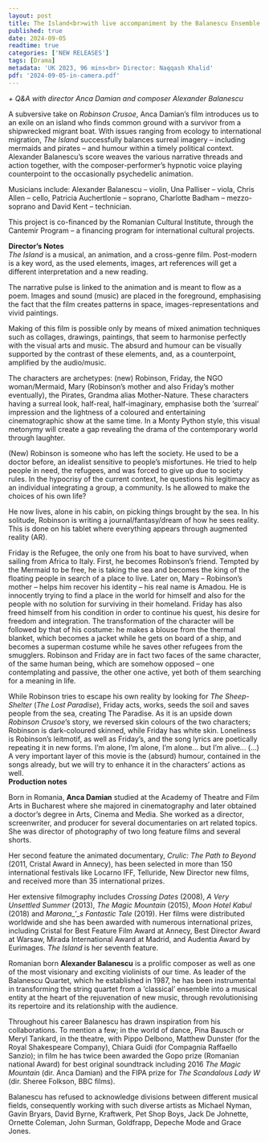 ```yaml
---
layout: post
title: The Island<br>with live accompaniment by the Balanescu Ensemble
published: true
date: 2024-09-05
readtime: true
categories: ['NEW RELEASES']
tags: [Drama]
metadata: 'UK 2023, 96 mins<br> Director: Naqqash Khalid'
pdf: '2024-09-05-in-camera.pdf'
---
```



_+ Q&A with director Anca Damian and composer Alexander Balanescu_

A subversive take on _Robinson Crusoe_, Anca Damian’s film introduces us to an exile on an island who finds common ground with a survivor from a shipwrecked migrant boat. With issues ranging from ecology to international migration, _The Island_ successfully balances surreal imagery – including mermaids and pirates – and humour within a timely political context. Alexander Balanescu’s score weaves the various narrative threads and action together, with the composer-performer’s hypnotic voice playing counterpoint to the occasionally psychedelic animation.

Musicians include: Alexander Balanescu – violin, Una Palliser – viola, Chris Allen – cello, Patricia Auchertlonie – soprano, Charlotte Badham – mezzo-soprano and David Kent – technician.

This project is co-financed by the Romanian Cultural Institute, through the Cantemir Program – a financing program for international cultural projects.

**Director’s Notes**  
_The Island_ is a musical, an animation, and a cross-genre film. Post-modern is a key word, as the used elements, images, art references will get a different interpretation and a new reading.

The narrative pulse is linked to the animation and is meant to flow as a poem. Images and sound (music) are placed in the foreground, emphasising the fact that the film creates patterns in space, images-representations and vivid paintings.

Making of this film is possible only by means of mixed animation techniques such as collages, drawings, paintings, that seem to harmonise perfectly with the visual arts and music. The absurd and humour can be visually supported by the contrast of these elements, and, as a counterpoint, amplified by the audio/music.

The characters are archetypes: (new) Robinson, Friday, the NGO woman/Mermaid, Mary (Robinson’s mother and also Friday’s mother eventually), the Pirates, Grandma alias Mother-Nature. These characters having a surreal look, half-real, half-imaginary, emphasise both the ‘surreal’ impression and the lightness of a coloured and entertaining cinematographic show at the same time. In a Monty Python style, this visual metonymy will create a gap revealing the drama of the contemporary world through laughter.

(New) Robinson is someone who has left the society. He used to be a doctor before, an idealist sensitive to people’s misfortunes. He tried to help people in need, the refugees, and was forced to give up due to society rules. In the hypocrisy of the current context, he questions his legitimacy as an individual integrating a group, a community. Is he allowed to make the choices of his own life?

He now lives, alone in his cabin, on picking things brought by the sea. In his solitude, Robinson is writing a journal/fantasy/dream of how he sees reality. This is done on his tablet where everything appears through augmented reality (AR).

Friday is the Refugee, the only one from his boat to have survived, when sailing from Africa to Italy. First, he becomes Robinson’s friend. Tempted by the Mermaid to be free, he is taking the sea and becomes the king of the floating people in search of a place to live. Later on, Mary – Robinson’s mother – helps him recover his identity – his real name is Amadou. He is innocently trying to find a place in the world for himself and also for the people with no solution for surviving in their homeland. Friday has also freed himself from his condition in order to continue his quest, his desire for freedom and integration. The transformation of the character will be followed by that of his costume: he makes a blouse from the thermal blanket, which becomes a jacket while he gets on board of a ship, and becomes a superman costume while he saves other refugees from the smugglers. Robinson and Friday are in fact two faces of the same character, of the same human being, which are somehow opposed – one contemplating and passive, the other one active, yet both of them searching for a meaning in life.

While Robinson tries to escape his own reality by looking for _The Sheep-Shelter_ (_The Lost Paradise_), Friday acts, works, seeds the soil and saves people from the sea, creating The Paradise. As it is an upside down _Robinson_ _Crusoe_’s story, we reversed skin colours of the two characters; Robinson is dark-coloured skinned, while Friday has white skin. Loneliness is Robinson’s leitmotif, as well as Friday’s, and the song lyrics are poetically repeating it in new forms. I’m alone, I’m alone, I’m alone... but I’m alive... (...) A very important layer of this movie is the (absurd) humour, contained in the songs already, but we will try to enhance it in the characters’ actions as well.  
**Production notes**  

Born in Romania, **Anca Damian** studied at the Academy of Theatre and Film Arts in Bucharest where she majored in cinematography and later obtained a doctor’s degree in Arts, Cinema and Media. She worked as a director, screenwriter, and producer for several documentaries on art related topics. She was director of photography of two long feature films and several shorts.

Her second feature the animated documentary, _Crulic: The Path to Beyond_ (2011, Cristal Award in Annecy), has been selected in more than 150 international festivals like Locarno IFF, Telluride, New Director new films, and received more than 35 international prizes.

Her extensive filmography includes _Crossing Dates_ (2008), _A Very Unsettled Summer_ (2013), _The Magic Mountain_ (2015), _Moon Hotel Kabul_ (2018) and _Marona__’__s Fantastic_ _Tale_ (2019). Her films were distributed worldwide and she has been awarded with numerous international prizes, including Cristal for Best Feature Film Award at Annecy, Best Director Award at Warsaw, Mirada International Award at Madrid, and Audentia Award by Eurimages. _The Island_ is her seventh feature.

Romanian born **Alexander Balanescu** is a prolific composer as well as one of the most visionary and exciting violinists of our time. As leader of the Balanescu Quartet, which he established in 1987, he has been instrumental in transforming the string quartet from a ‘classical’ ensemble into a musical entity at the heart of the rejuvenation of new music, through revolutionising its repertoire and its relationship with the audience.

Throughout his career Balanescu has drawn inspiration from his collaborations. To mention a few; in the world of dance, Pina Bausch or Meryl Tankard, in the theatre, with Pippo Delbono, Matthew Dunster (for the Royal Shakespeare Company), Chiara Guidi (for Compagnia Raffaello Sanzio); in film he has twice been awarded the Gopo prize (Romanian national Award) for best original soundtrack including 2016 _The Magic Mountain_ (dir. Anca Damian) and the FIPA prize for _The Scandalous Lady W_ (dir. Sheree Folkson, BBC films).

Balanescu has refused to acknowledge divisions between different musical fields, consequently working with such diverse artists as Michael Nyman, Gavin Bryars, David Byrne, Kraftwerk, Pet Shop Boys, Jack De Johnette, Ornette Coleman, John Surman, Goldfrapp, Depeche Mode and Grace Jones.
<!--stackedit_data:
eyJoaXN0b3J5IjpbLTIwMDMyODA3NjBdfQ==
-->